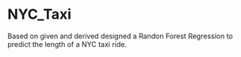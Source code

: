 # NYC_Taxi
Based on given and derived designed a Randon Forest Regression to predict the length of a NYC taxi ride.
